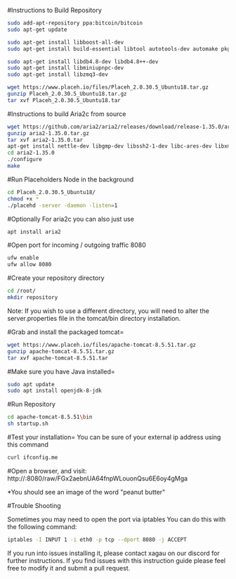 #Instructions to Build Repository

```sh
sudo add-apt-repository ppa:bitcoin/bitcoin
sudo apt-get update

sudo apt-get install libboost-all-dev
sudo apt-get install build-essential libtool autotools-dev automake pkg-config libssl-dev

sudo apt-get install libdb4.8-dev libdb4.8++-dev
sudo apt-get install libminiupnpc-dev
sudo apt-get install libzmq3-dev

wget https://www.placeh.io/files/Placeh_2.0.30.5_Ubuntu18.tar.gz
gunzip Placeh_2.0.30.5_Ubuntu18.tar.gz
tar xvf Placeh_2.0.30.5_Ubuntu18.tar
```

#Instructions to build Aria2c from source
```sh
wget https://github.com/aria2/aria2/releases/download/release-1.35.0/aria2-1.35.0.tar.gz
gunzip aria2-1.35.0.tar.gz
tar xvf aria2-1.35.0.tar
apt-get install nettle-dev libgmp-dev libssh2-1-dev libc-ares-dev libxml2-dev  zlib1g-dev libsqlite3-dev pkg-config libgpg-error-dev libgcrypt-dev libssl-dev
cd aria2-1.35.0
./configure
make
```

#Run Placeholders Node in the background
```sh
cd Placeh_2.0.30.5_Ubuntu18/
chmod +x *
./placehd -server -daemon -listen=1

```
#Optionally
For aria2c you can also just use
```sh
apt install aria2
```

#Open port for incoming / outgoing traffic 8080

```sh
ufw enable
ufw allow 8080
```

#Create your repository directory

```sh
cd /root/
mkdir repository
```

Note: If you wish to use a different directory, you will need to alter the server.properties file in the tomcat/bin directory installation.

#Grab and install the packaged tomcat=

```sh
wget https://www.placeh.io/files/apache-tomcat-8.5.51.tar.gz
gunzip apache-tomcat-8.5.51.tar.gz
tar xvf apache-tomcat-8.5.51.tar
```

#Make sure you have Java installed=
```sh
sudo apt update
sudo apt install openjdk-8-jdk
```

#Run Repository

```sh
cd apache-tomcat-8.5.51\bin
sh startup.sh
```

#Test your installation=
You can be sure of your external ip address using this command
```sh
curl ifconfig.me
```

#Open a browser, and visit:
http://<your IP>:8080/raw/FGx2aebnUA64fnpWLouonQsu6E6oy4gMga

*You should see an image of the word "peanut butter"

#Trouble Shooting

Sometimes you may need to open the port via iptables
You can do this with the following command:

```sh
iptables -I INPUT 1 -i eth0 -p tcp --dport 8080 -j ACCEPT
```

If you run into issues installing it, please contact xagau on our discord for further instructions. If you find issues with this instruction guide
please feel free to modify it and submit a pull request. 


